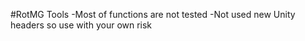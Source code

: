 #RotMG Tools
-Most of functions are not tested
-Not used new Unity headers so use with your own risk
